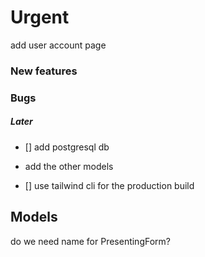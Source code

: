 # Urgent

add user account page

### New features

### Bugs

##### Later

- [] add postgresql db

* add the other models

- [] use tailwind cli for the production build

## Models

do we need name for PresentingForm?